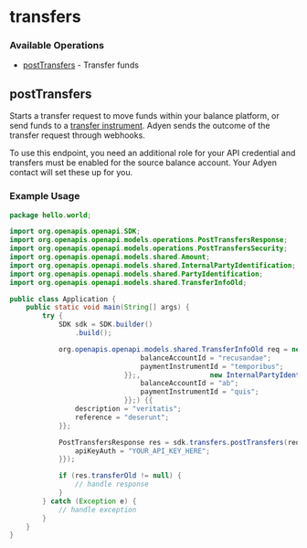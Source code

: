 # transfers

### Available Operations

* [postTransfers](#posttransfers) - Transfer funds

## postTransfers

Starts a transfer request to move funds within your balance platform, or send funds to a [transfer instrument](https://docs.adyen.com/api-explorer/#/legalentity/v1/post/transferInstruments). Adyen sends the outcome of the transfer request through webhooks.

To use this endpoint, you need an additional role for your API credential and transfers must be enabled for the source balance account. Your Adyen contact will set these up for you.

### Example Usage

```java
package hello.world;

import org.openapis.openapi.SDK;
import org.openapis.openapi.models.operations.PostTransfersResponse;
import org.openapis.openapi.models.operations.PostTransfersSecurity;
import org.openapis.openapi.models.shared.Amount;
import org.openapis.openapi.models.shared.InternalPartyIdentification;
import org.openapis.openapi.models.shared.PartyIdentification;
import org.openapis.openapi.models.shared.TransferInfoOld;

public class Application {
    public static void main(String[] args) {
        try {
            SDK sdk = SDK.builder()
                .build();

            org.openapis.openapi.models.shared.TransferInfoOld req = new TransferInfoOld(                new Amount("excepturi", 392785L);,                 new PartyIdentification() {{
                                balanceAccountId = "recusandae";
                                paymentInstrumentId = "temporibus";
                            }};,                 new InternalPartyIdentification() {{
                                balanceAccountId = "ab";
                                paymentInstrumentId = "quis";
                            }};) {{
                description = "veritatis";
                reference = "deserunt";
            }};            

            PostTransfersResponse res = sdk.transfers.postTransfers(req, new PostTransfersSecurity("perferendis") {{
                apiKeyAuth = "YOUR_API_KEY_HERE";
            }});

            if (res.transferOld != null) {
                // handle response
            }
        } catch (Exception e) {
            // handle exception
        }
    }
}
```
